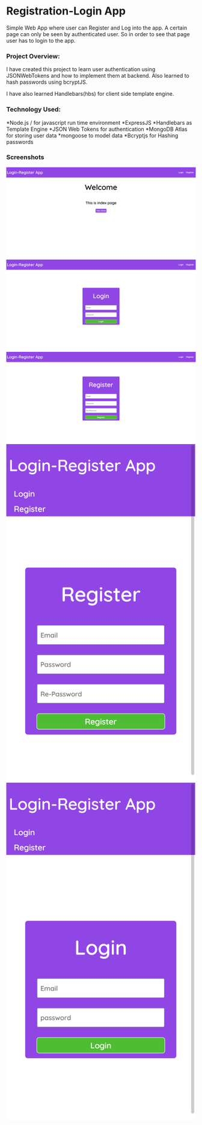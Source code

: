 # Registration-Login App
Simple Web App where user can Register and Log into the app. A certain page can only be seen by authenticated user. So in order to see that page user has to login to the app.

### Project Overview:
I have created this project to learn user authentication using JSONWebTokens and how to implement them at backend. Also learned to hash passwords using bcryptJS.

I have also learned Handlebars(hbs) for client side template engine.

### Technology Used:

*Node.js / for javascript run time environment
*ExpressJS
*Handlebars as Template Engine
*JSON Web Tokens for authentication
*MongoDB Atlas for storing user data
*mongoose to model data
*Bcryptjs for Hashing passwords

### Screenshots
![](./Screenshots/1.png)
![](./Screenshots/2.png)
![](./Screenshots/3.png)
![](./Screenshots/4.png)
![](./Screenshots/5.png)

